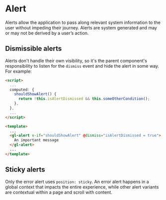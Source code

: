 # Alert

<!-- STORY -->
Alerts allow the application to pass along relevant system information to the
user without impeding their journey. Alerts are system generated and may or may
not be derived by a user’s action.

## Dismissible alerts

Alerts don't handle their own visibility, so it's the parent component's
responsibility to listen for the `dismiss` event and hide the alert in some way.
For example:

```html
<script>
  ...
  computed: {
    shouldShowAlert() {
      return !this.isAlertDismissed && this.someOtherCondition();
    },
  },
  ...
</script>

<template>
  ...
  <gl-alert v-if="shouldShowAlert" @dismiss="isAlertDismissed = true">
    An important message
  </gl-alert>
  ...
</template>
```

## Sticky alerts

Only the error alert uses `position: sticky`. An error alert happens in a global context that impacts the entire experience, while other alert variants are contextual within a page and scroll with content.
